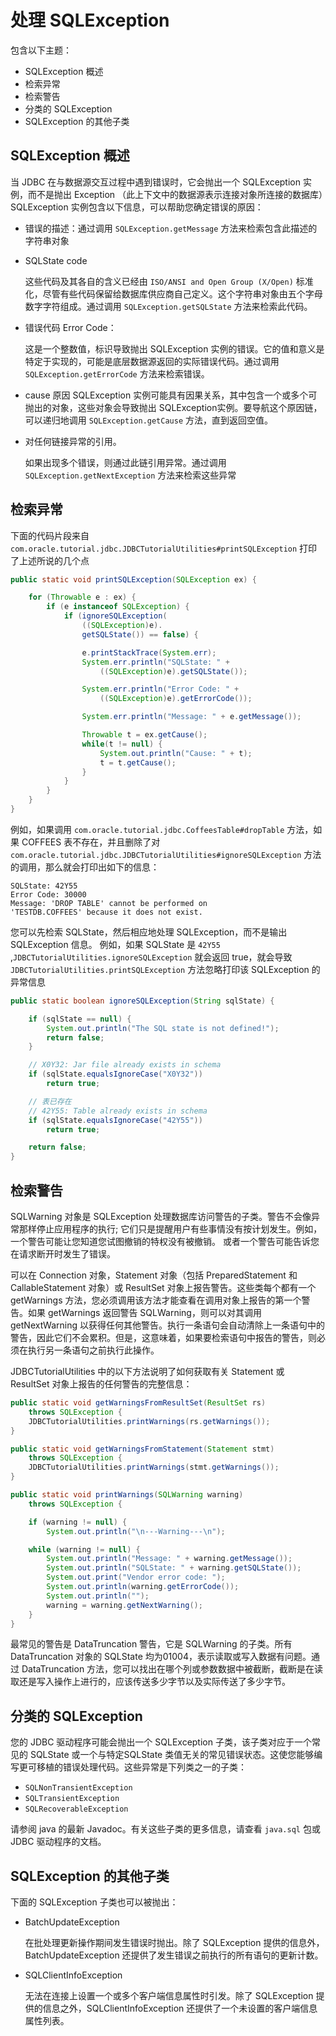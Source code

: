 # 处理 SQLException

包含以下主题：

- SQLException 概述
- 检索异常
- 检索警告
- 分类的 SQLException
- SQLException 的其他子类

## SQLException 概述

当 JDBC 在与数据源交互过程中遇到错误时，它会抛出一个 SQLException 实例，而不是抛出 Exception （此上下文中的数据源表示连接对象所连接的数据库）SQLException 实例包含以下信息，可以帮助您确定错误的原因：

- 错误的描述：通过调用 `SQLException.getMessage` 方法来检索包含此描述的字符串对象

- SQLState code

  这些代码及其各自的含义已经由  `ISO/ANSI and Open Group (X/Open)` 标准化，尽管有些代码保留给数据库供应商自己定义。这个字符串对象由五个字母数字字符组成。通过调用 `SQLException.getSQLState` 方法来检索此代码。

- 错误代码 Error Code：

  这是一个整数值，标识导致抛出 SQLException 实例的错误。它的值和意义是特定于实现的，可能是底层数据源返回的实际错误代码。通过调用 `SQLException.getErrorCode` 方法来检索错误。

- cause 原因
  SQLException 实例可能具有因果关系，其中包含一个或多个可抛出的对象，这些对象会导致抛出 SQLException实例。要导航这个原因链，可以递归地调用 `SQLException.getCause` 方法，直到返回空值。

- 对任何链接异常的引用。

  如果出现多个错误，则通过此链引用异常。通过调用 `SQLException.getNextException` 方法来检索这些异常

## 检索异常

下面的代码片段来自 `com.oracle.tutorial.jdbc.JDBCTutorialUtilities#printSQLException` 打印了上述所说的几个点

```java
public static void printSQLException(SQLException ex) {

    for (Throwable e : ex) {
        if (e instanceof SQLException) {
            if (ignoreSQLException(
                ((SQLException)e).
                getSQLState()) == false) {

                e.printStackTrace(System.err);
                System.err.println("SQLState: " +
                    ((SQLException)e).getSQLState());

                System.err.println("Error Code: " +
                    ((SQLException)e).getErrorCode());

                System.err.println("Message: " + e.getMessage());

                Throwable t = ex.getCause();
                while(t != null) {
                    System.out.println("Cause: " + t);
                    t = t.getCause();
                }
            }
        }
    }
}
```

例如，如果调用 `com.oracle.tutorial.jdbc.CoffeesTable#dropTable` 方法，如果 COFFEES 表不存在，并且删除了对 `com.oracle.tutorial.jdbc.JDBCTutorialUtilities#ignoreSQLException` 方法的调用，那么就会打印出如下的信息：

```
SQLState: 42Y55
Error Code: 30000
Message: 'DROP TABLE' cannot be performed on
'TESTDB.COFFEES' because it does not exist.
```

您可以先检索 SQLState，然后相应地处理 SQLException，而不是输出 SQLException 信息。
例如，如果 SQLState 是 `42Y55` ,`JDBCTutorialUtilities.ignoreSQLException`  就会返回 true，就会导致 `JDBCTutorialUtilities.printSQLException` 方法忽略打印该 SQLException 的异常信息

```java
public static boolean ignoreSQLException(String sqlState) {

    if (sqlState == null) {
        System.out.println("The SQL state is not defined!");
        return false;
    }

    // X0Y32: Jar file already exists in schema
    if (sqlState.equalsIgnoreCase("X0Y32"))
        return true;

    // 表已存在
    // 42Y55: Table already exists in schema
    if (sqlState.equalsIgnoreCase("42Y55"))
        return true;

    return false;
}
```

## 检索警告

SQLWarning 对象是 SQLException 处理数据库访问警告的子类。警告不会像异常那样停止应用程序的执行;
它们只是提醒用户有些事情没有按计划发生。例如，一个警告可能让您知道您试图撤销的特权没有被撤销。
或者一个警告可能告诉您在请求断开时发生了错误。

可以在 Connection 对象，Statement 对象（包括 PreparedStatement 和 CallableStatement 对象）或 ResultSet 对象上报告警告。这些类每个都有一个 getWarnings 方法，您必须调用该方法才能查看在调用对象上报告的第一个警告。如果 getWarnings 返回警告 SQLWarning，则可以对其调用  getNextWarning 以获得任何其他警告。执行一条语句会自动清除上一条语句中的警告，因此它们不会累积。但是，这意味着，如果要检索语句中报告的警告，则必须在执行另一条语句之前执行此操作。

JDBCTutorialUtilities 中的以下方法说明了如何获取有关 Statement 或 ResultSet 对象上报告的任何警告的完整信息：

```java
public static void getWarningsFromResultSet(ResultSet rs)
    throws SQLException {
    JDBCTutorialUtilities.printWarnings(rs.getWarnings());
}

public static void getWarningsFromStatement(Statement stmt)
    throws SQLException {
    JDBCTutorialUtilities.printWarnings(stmt.getWarnings());
}

public static void printWarnings(SQLWarning warning)
    throws SQLException {

    if (warning != null) {
        System.out.println("\n---Warning---\n");

    while (warning != null) {
        System.out.println("Message: " + warning.getMessage());
        System.out.println("SQLState: " + warning.getSQLState());
        System.out.print("Vendor error code: ");
        System.out.println(warning.getErrorCode());
        System.out.println("");
        warning = warning.getNextWarning();
    }
}
```

最常见的警告是 DataTruncation 警告，它是 SQLWarning 的子类。所有 DataTruncation 对象的 SQLState 均为01004，表示读取或写入数据有问题。通过 DataTruncation 方法，您可以找出在哪个列或参数数据中被截断，截断是在读取还是写入操作上进行的，应该传送多少字节以及实际传送了多少字节。

## 分类的 SQLException

您的 JDBC 驱动程序可能会抛出一个 SQLException 子类，该子类对应于一个常见的 SQLState 或一个与特定SQLState 类值无关的常见错误状态。这使您能够编写更可移植的错误处理代码。这些异常是下列类之一的子类：

- `SQLNonTransientException`
- `SQLTransientException`
- `SQLRecoverableException`

请参阅 java 的最新 Javadoc。有关这些子类的更多信息，请查看  `java.sql` 包或 JDBC 驱动程序的文档。

## SQLException 的其他子类

下面的 SQLException 子类也可以被抛出：

- BatchUpdateException

  在批处理更新操作期间发生错误时抛出。除了 SQLException 提供的信息外，BatchUpdateException 还提供了发生错误之前执行的所有语句的更新计数。

- SQLClientInfoException

  无法在连接上设置一个或多个客户端信息属性时引发。除了 SQLException 提供的信息之外，SQLClientInfoException 还提供了一个未设置的客户端信息属性列表。